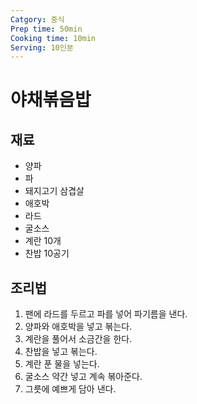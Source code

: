 ```yaml
---
Catgory: 중식
Prep time: 50min
Cooking time: 10min
Serving: 10인분
---
```


# 야채볶음밥

## 재료
* 양파
* 파
* 돼지고기 삼겹살
* 애호박
* 라드
* 굴소스
* 계란 10개
* 찬밥 10공기

## 조리법
1. 팬에 라드를 두르고 파를 넣어 파기름을 낸다.
2. 양파와 애호박을 넣고 볶는다.
3. 계란을 풀어서 소금간을 한다.
4. 찬밥을 넣고 볶는다.
5. 계란 푼 물을 넣는다.
6. 굴소스 약간 넣고 계속 볶아준다.
7. 그릇에 예쁘게 담아 낸다.
